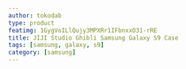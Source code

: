 ```yaml
---
author: tokodab
type: product
featimg: 1GygVoILlQujy3MPXRr1IFbnxxO31-rRE
title: JIJI Studio Ghibli Samsung Galaxy S9 Case
tags: [samsung, galaxy, s9]
category: [samsung]
---
```

